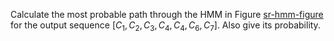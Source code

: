 

Calculate the most probable path through the HMM in
Figure <a class="insideBookFigRef" target="_blank" href="https://aimacode.github.io/aima-exercises/figures/sr-hmm-figure.png">sr-hmm-figure</a> for the output sequence
$[C_1,C_2,C_3,C_4,C_4,C_6,C_7]$. Also give its probability.
